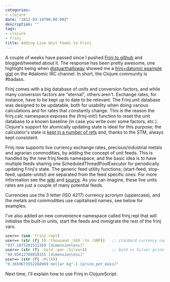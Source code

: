 ```yaml
---
categories:
- clojure
date: "2012-03-14T00:00:00Z"
description: ""
tags:
- clojure
- frinj
title: Adding Live Unit Feeds to Frinj
---
```


A couple of weeks have passed since I pushed [Frinj to github](https://github.com/martintrojer/frinj) and blogged/tweeted about it. The response has been pretty awesome, one highlight being when [@stuarthalloway](https://twitter.com/#!/stuarthalloway) showed me a [frinj+datomic example gist](https://gist.github.com/1980351) on the #datomic IRC channel. In short, the Clojure community is #badass.

Frinj comes with a big database of units and conversion factors, and while many conversion factors are "eternal", others aren't. Exchange rates, for instance, have to be kept up to date to be relevant. The Frinj unit database was designed to be updatable, both for usability when doing various calculations and for rates that constantly change. This is the reason the frinj.calc namespace exposes the (frinj-init!) function to reset the unit database to a known baseline (in case you write over some factors, etc.). Clojure's support for atomically updating state is ideal for this purpose; the calculator's state is [kept in a number of refs](https://github.com/martintrojer/frinj/blob/master/src/frinj/core.clj#L17) and, thanks to the STM, always kept consistent.

Frinj now supports live currency exchange rates, precious/industrial metals and agrarian commodities, by adding the concept of unit feeds. This is handled by the new frinj.feeds namespace, and the basic idea is to have multiple feeds sharing one ScheduledThreadPoolExecutor for periodically updating Frinj's state. The generic feed utility functions; (start-feed, stop-feed, update-units!) are separated from the feed specific ones. For more information see the [wiki](https://github.com/martintrojer/frinj/wiki/Live-Unit-Feeds) and [source](https://github.com/martintrojer/frinj/blob/master/src/frinj/feeds.clj#L19). As you can imagine, these live units rates are just a couple of many potential feeds.

Currencies use the 3 letter (ISO 4217) currency acronym (uppercase), and the metals and commodities use capitalised names, see below for examples.

I've also added an new convenience namespace called frinj.repl that will initialise the built-in units, start the feeds and immigrate the rest of the frinj vars.

```clojure
user=> (use 'frinj.repl)
user=> (str (fj 10 :thousand :SEK :to :GBP))   ;; standard currency conversion
"937.1075201531269 [dimensionless]"
user=> (str (fj :Gold :per :Silver))           ;; Gold vs Silver price
"49.95612708018155 [dimensionless]"
user=> (str (fj :Milk))
"0.3659673552268969 dollar kg^-1 [price_per_mass]"
```

Next time, I'll explain how to use Frinj in ClojureScript.
